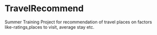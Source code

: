 # TravelRecommend
Summer Training Project for recommendation of travel places on factors like-ratings,places to visit, average stay etc.
